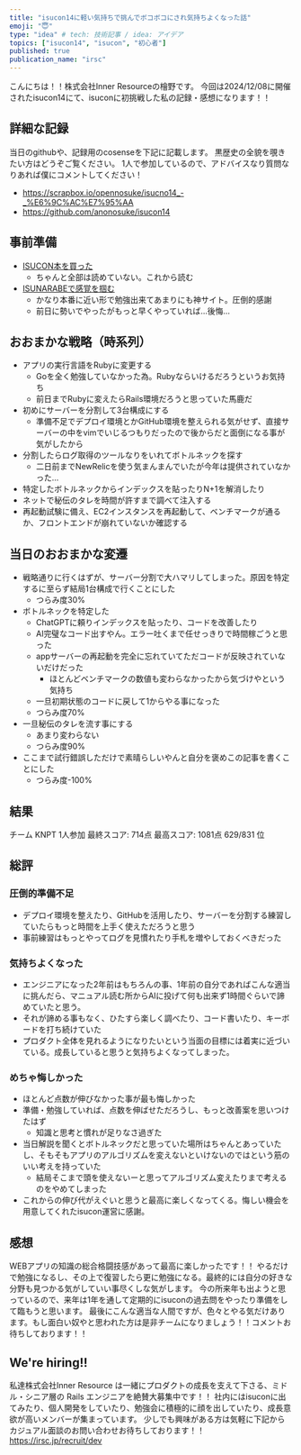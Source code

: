 ```yaml
---
title: "isucon14に軽い気持ちで挑んでボコボコにされ気持ちよくなった話"
emoji: "😇"
type: "idea" # tech: 技術記事 / idea: アイデア
topics: ["isucon14", "isucon", "初心者"]
published: true
publication_name: "irsc"
---
```


こんにちは！！株式会社Inner Resourceの檜野です。
今回は2024/12/08に開催されたisucon14にて、isuconに初挑戦した私の記録・感想になります！！

## 詳細な記録
当日のgithubや、記録用のcosenseを下記に記載します。
黒歴史の全貌を覗きたい方はどうぞご覧ください。
1人で参加しているので、アドバイスなり質問なりあれば僕にコメントしてください！
- https://scrapbox.io/opennosuke/isucno14_-_%E6%9C%AC%E7%95%AA
- https://github.com/anonosuke/isucon14

## 事前準備
- [ISUCON本を買った](https://www.amazon.co.jp/%E9%81%94%E4%BA%BA%E3%81%8C%E6%95%99%E3%81%88%E3%82%8BWeb%E3%83%91%E3%83%95%E3%82%A9%E3%83%BC%E3%83%9E%E3%83%B3%E3%82%B9%E3%83%81%E3%83%A5%E3%83%BC%E3%83%8B%E3%83%B3%E3%82%B0-%E3%80%9CISUCON%E3%81%8B%E3%82%89%E5%AD%A6%E3%81%B6%E9%AB%98%E9%80%9F%E5%8C%96%E3%81%AE%E5%AE%9F%E8%B7%B5-%E8%97%A4%E5%8E%9F-%E4%BF%8A%E4%B8%80%E9%83%8E/dp/4297128462)
  - ちゃんと全部は読めていない。これから読む
- [ISUNARABEで感覚を掴む](https://isunarabe.org/)
  - かなり本番に近い形で勉強出来てあまりにも神サイト。圧倒的感謝
  - 前日に勢いでやったがもっと早くやっていれば…後悔…

## おおまかな戦略（時系列）
- アプリの実行言語をRubyに変更する
  - Goを全く勉強していなかった為。Rubyならいけるだろうというお気持ち
  - 前日までRubyに変えたらRails環境だろうと思っていた馬鹿だ
- 初めにサーバーを分割して3台構成にする
  - 準備不足でデプロイ環境とかGitHub環境を整えられる気がせず、直接サーバーの中をvimでいじるつもりだったので後からだと面倒になる事が気がしたから
- 分割したらログ取得のツールなりをいれてボトルネックを探す
  - 二日前までNewRelicを使う気まんまんでいたが今年は提供されていなかった…
- 特定したボトルネックからインデックスを貼ったりN+1を解消したり
- ネットで秘伝のタレを時間が許すまで調べて注入する
- 再起動試験に備え、EC2インスタンスを再起動して、ベンチマークが通るか、フロントエンドが崩れていないか確認する

## 当日のおおまかな変遷
- 戦略通りに行くはずが、サーバー分割で大ハマリしてしまった。原因を特定するに至らず結局1台構成で行くことにした
  - つらみ度30%
- ボトルネックを特定した
  - ChatGPTに頼りインデックスを貼ったり、コードを改善したり
  - AI完璧なコード出すやん。エラー吐くまで任せっきりで時間稼ごうと思った
  - appサーバーの再起動を完全に忘れていてただコードが反映されていないだけだった
    -  ほとんどベンチマークの数値も変わらなかったから気づけやという気持ち
  - 一旦初期状態のコードに戻して1からやる事になった
  - つらみ度70%
- 一旦秘伝のタレを流す事にする
  - あまり変わらない
  - つらみ度90%
- ここまで試行錯誤しただけで素晴らしいやんと自分を褒めこの記事を書くことにした
  - つらみ度-100%

## 結果
チーム KNPT
1人参加
最終スコア: 714点
最高スコア: 1081点
629/831 位

## 総評
### 圧倒的準備不足
- デプロイ環境を整えたり、GitHubを活用したり、サーバーを分割する練習していたらもっと時間を上手く使えただろうと思う
- 事前練習はもっとやってログを見慣れたり手札を増やしておくべきだった
### 気持ちよくなった
- エンジニアになった2年前はもちろんの事、1年前の自分であればこんな適当に挑んだら、マニュアル読む所からAIに投げて何も出来ず1時間ぐらいで諦めていたと思う。
- それが諦める事もなく、ひたすら楽しく調べたり、コード書いたり、キーボードを打ち続けていた
- プロダクト全体を見れるようになりたいという当面の目標には着実に近づいている。成長していると思うと気持ちよくなってしまった。
### めちゃ悔しかった
- ほとんど点数が伸びなかった事が最も悔しかった
- 準備・勉強していれば、点数を伸ばせただろうし、もっと改善案を思いつけたはず
  - 知識と思考と慣れが足りなさ過ぎた
- 当日解説を聞くとボトルネックだと思っていた場所はちゃんとあっていたし、そもそもアプリのアルゴリズムを変えないといけないのではという筋のいい考えを持っていた
  - 結局そこまで頭を使えないーと思ってアルゴリズム変えたりまで考えるのをやめてしまった
- これからの伸び代がえぐいと思うと最高に楽しくなってくる。悔しい機会を用意してくれたisucon運営に感謝。

## 感想
WEBアプリの知識の総合格闘技感があって最高に楽しかったです！！
やるだけで勉強になるし、その上で復習したら更に勉強になる。最終的には自分の好きな分野も見つかる気がしていい事尽くしな気がします。
今の所来年も出ようと思っているので、来年は1年を通して定期的にisuconの過去問をやったり準備をして臨もうと思います。
最後にこんな適当な人間ですが、色々とやる気だけあります。もし面白い奴やと思われた方は是非チームになりましょう！！コメントお待ちしております！！

## We're hiring!!
私達株式会社Inner Resource は一緒にプロダクトの成長を支えて下さる、ミドル・シニア層の Rails エンジニアを絶賛大募集中です！！
社内にはisuconに出てみたり、個人開発をしていたり、勉強会に積極的に顔を出していたり、成長意欲が高いメンバーが集まっています。
少しでも興味がある方は気軽に下記からカジュアル面談のお問い合わせお待ちしております！！
https://irsc.jp/recruit/dev



